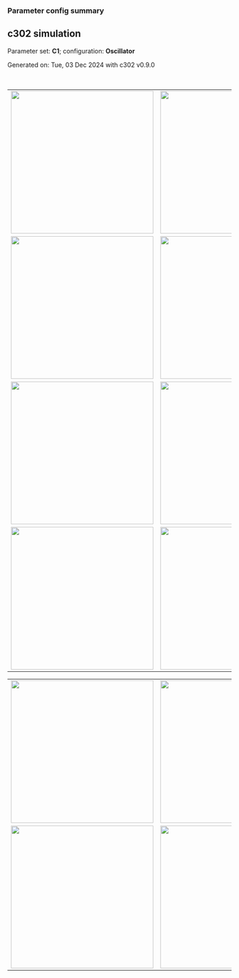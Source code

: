 ### Parameter config summary 
<h2>c302 simulation</h2>
<p>Parameter set: <b>C1</b>; configuration: <b>Oscillator</b></p>
<p>Generated on: Tue, 03 Dec 2024 with c302 v0.9.0</p><br/>
<table>

<tr>
  <td><a href="images/neurons_C1_Oscillator.png"><img alt=" " src="images/neurons_C1_Oscillator.png" height="320"/></a></td>
  <td><a href="images/traces_neuron_Oscillator_C1.png"><img alt=" " src="images/traces_neuron_Oscillator_C1.png" height="320"/></a></td>
</tr>

<tr>
  <td><a href="images/neuron_activity_C1_Oscillator.png"><img alt=" " src="images/neuron_activity_C1_Oscillator.png" height="320"/></a></td>
  <td><a href="images/traces_neuron_activity_Oscillator_C1.png"><img alt=" " src="images/traces_neuron_activity_Oscillator_C1.png" height="320"/></a></td>
</tr>

<tr>
  <td><a href="images/muscles_C1_Oscillator.png"><img alt=" " src="images/muscles_C1_Oscillator.png" height="320"/></a></td>
  <td><a href="images/traces_muscles_Oscillator_C1.png"><img alt=" " src="images/traces_muscles_Oscillator_C1.png" height="320"/></a></td>
</tr>

<tr>
  <td><a href="images/muscle_activity_C1_Oscillator.png"><img alt=" " src="images/muscle_activity_C1_Oscillator.png" height="320"/></a></td>
  <td><a href="images/traces_muscles_activity_Oscillator_C1.png"><img alt=" " src="images/traces_muscles_activity_Oscillator_C1.png" height="320"/></a></td>
</tr>
</table>
<table>

<tr><td><a href="images/c302_C1_Oscillator_exc_to_neurons.png"><img alt=" " src="images/c302_C1_Oscillator_exc_to_neurons.png" height="320"/></a></td>

  <td><a href="images/c302_C1_Oscillator_inh_to_neurons.png"><img alt=" " src="images/c302_C1_Oscillator_inh_to_neurons.png" height="320"/></a></td>

  <td><a href="images/c302_C1_Oscillator_elec_neurons_neurons.png"><img alt=" " src="images/c302_C1_Oscillator_elec_neurons_neurons.png" height="320"/></a></td></tr>

<tr><td><a href="images/c302_C1_Oscillator_exc_to_muscles.png"><img alt=" " src="images/c302_C1_Oscillator_exc_to_muscles.png" height="320"/></a></td>

  <td><a href="images/c302_C1_Oscillator_inh_to_muscles.png"><img alt=" " src="images/c302_C1_Oscillator_inh_to_muscles.png" height="320"/></a></td></tr>
</table>
